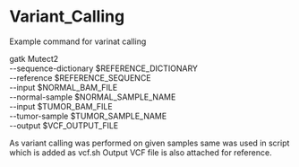 # Variant_Calling
Example command for varinat calling 

gatk Mutect2 \
  --sequence-dictionary $REFERENCE_DICTIONARY \
  --reference $REFERENCE_SEQUENCE \
  --input $NORMAL_BAM_FILE \
  --normal-sample $NORMAL_SAMPLE_NAME \
  --input $TUMOR_BAM_FILE \
  --tumor-sample $TUMOR_SAMPLE_NAME \
  --output $VCF_OUTPUT_FILE

  As variant calling was performed on given samples same was used in script which is added as vcf.sh
  Output VCF file is also attached for reference.
